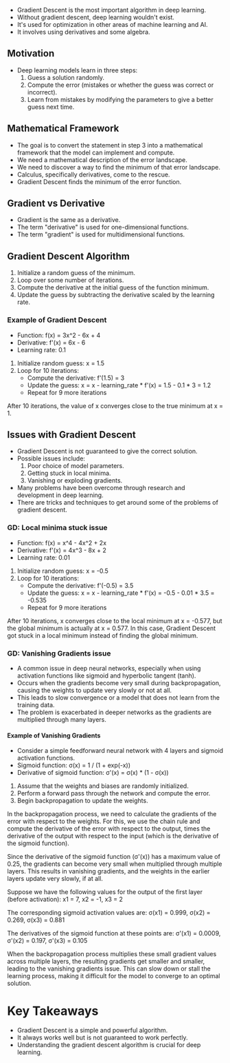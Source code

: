 
-   Gradient Descent is the most important algorithm in deep learning.
-   Without gradient descent, deep learning wouldn't exist.
-   It's used for optimization in other areas of machine learning and AI.
-   It involves using derivatives and some algebra.

## Motivation

-   Deep learning models learn in three steps:
    1.  Guess a solution randomly.
    2.  Compute the error (mistakes or whether the guess was correct or incorrect).
    3.  Learn from mistakes by modifying the parameters to give a better guess next time.

## Mathematical Framework

-   The goal is to convert the statement in step 3 into a mathematical framework that the model can implement and compute.
-   We need a mathematical description of the error landscape.
-   We need to discover a way to find the minimum of that error landscape.
-   Calculus, specifically derivatives, come to the rescue.
-   Gradient Descent finds the minimum of the error function.

## Gradient vs Derivative

-   Gradient is the same as a derivative.
-   The term "derivative" is used for one-dimensional functions.
-   The term "gradient" is used for multidimensional functions.

## Gradient Descent Algorithm

1.  Initialize a random guess of the minimum.
2.  Loop over some number of iterations.
3.  Compute the derivative at the initial guess of the function minimum.
4.  Update the guess by subtracting the derivative scaled by the learning rate.

### Example of Gradient Descent

-   Function: f(x) = 3x^2 - 6x + 4
-   Derivative: f'(x) = 6x - 6
-   Learning rate: 0.1

1.  Initialize random guess: x = 1.5
2.  Loop for 10 iterations:
    -   Compute the derivative: f'(1.5) = 3
    -   Update the guess: x = x - learning_rate * f'(x) = 1.5 - 0.1 * 3 = 1.2
    -   Repeat for 9 more iterations

After 10 iterations, the value of x converges close to the true minimum at x = 1.

## Issues with Gradient Descent

-   Gradient Descent is not guaranteed to give the correct solution.
-   Possible issues include:
    1.  Poor choice of model parameters.
    2.  Getting stuck in local minima.
    3.  Vanishing or exploding gradients.
-   Many problems have been overcome through research and development in deep learning.
-   There are tricks and techniques to get around some of the problems of gradient descent.

### GD: Local minima stuck issue 

-   Function: f(x) = x^4 - 4x^2 + 2x
-   Derivative: f'(x) = 4x^3 - 8x + 2
-   Learning rate: 0.01

1.  Initialize random guess: x = -0.5
2.  Loop for 10 iterations:
    -   Compute the derivative: f'(-0.5) = 3.5
    -   Update the guess: x = x - learning_rate * f'(x) = -0.5 - 0.01 * 3.5 = -0.535
    -   Repeat for 9 more iterations

After 10 iterations, x converges close to the local minimum at x = -0.577, but the global minimum is actually at x = 0.577. In this case, Gradient Descent got stuck in a local minimum instead of finding the global minimum.

### GD: Vanishing Gradients issue

-   A common issue in deep neural networks, especially when using activation functions like sigmoid and hyperbolic tangent (tanh).
-   Occurs when the gradients become very small during backpropagation, causing the weights to update very slowly or not at all.
-   This leads to slow convergence or a model that does not learn from the training data.
-   The problem is exacerbated in deeper networks as the gradients are multiplied through many layers.

#### Example of Vanishing Gradients

-   Consider a simple feedforward neural network with 4 layers and sigmoid activation functions.
-   Sigmoid function: σ(x) = 1 / (1 + exp(-x))
-   Derivative of sigmoid function: σ'(x) = σ(x) * (1 - σ(x))

1.  Assume that the weights and biases are randomly initialized.
2.  Perform a forward pass through the network and compute the error.
3.  Begin backpropagation to update the weights.

In the backpropagation process, we need to calculate the gradients of the error with respect to the weights. For this, we use the chain rule and compute the derivative of the error with respect to the output, times the derivative of the output with respect to the input (which is the derivative of the sigmoid function).

Since the derivative of the sigmoid function (σ'(x)) has a maximum value of 0.25, the gradients can become very small when multiplied through multiple layers. This results in vanishing gradients, and the weights in the earlier layers update very slowly, if at all.

Suppose we have the following values for the output of the first layer (before activation): x1 = 7, x2 = -1, x3 = 2

The corresponding sigmoid activation values are: σ(x1) = 0.999, σ(x2) = 0.269, σ(x3) = 0.881

The derivatives of the sigmoid function at these points are: σ'(x1) = 0.0009, σ'(x2) = 0.197, σ'(x3) = 0.105

When the backpropagation process multiplies these small gradient values across multiple layers, the resulting gradients get smaller and smaller, leading to the vanishing gradients issue. This can slow down or stall the learning process, making it difficult for the model to converge to an optimal solution.

# Key Takeaways

-   Gradient Descent is a simple and powerful algorithm.
-   It always works well but is not guaranteed to work perfectly.
-   Understanding the gradient descent algorithm is crucial for deep learning.